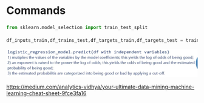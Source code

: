 # Commands

```python
from sklearn.model_selection import train_test_split

df_inputs_train,df_trains_test,df_targets_train,df_targets_test = train_test_split(df.drop('good_bad',axis=1),df['good_bad'],test_size=0.2,random_state=42)
```

![image](../../media/sci-Commands-image1.jpg)

https://medium.com/analytics-vidhya/your-ultimate-data-mining-machine-learning-cheat-sheet-9fce3fa16
